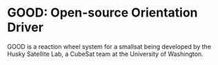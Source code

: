 # GOOD: Open-source Orientation Driver

GOOD is a reaction wheel system for a smallsat being developed by the Husky Satellite Lab, a CubeSat team at the University of Washington.